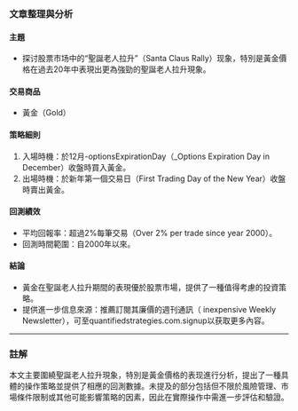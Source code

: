 ### 文章整理與分析

#### 主題
- 探讨股票市场中的“聖誕老人拉升”（Santa Claus Rally）现象，特別是黃金價格在過去20年中表現出更為強勁的聖誕老人拉升現象。

#### 交易商品
- 黃金（Gold）

#### 策略細則
1. 入場時機：於12月-optionsExpirationDay（_Options Expiration Day in December）收盤時買入黃金。
2. 出場時機：於新年第一個交易日（First Trading Day of the New Year）收盤時賣出黃金。

#### 回測績效
- 平均回報率：超過2%每筆交易（Over 2% per trade since year 2000）。
- 回測時間範圍：自2000年以來。

#### 結論
- 黃金在聖誕老人拉升期間的表現優於股票市場，提供了一種值得考慮的投資策略。
- 提供進一步信息來源：推薦訂閱其廉價的週刊通訊（ inexpensive Weekly Newsletter），可至quantifiedstrategies.com.signup以获取更多內容。

---

### 註解
本文主要圍繞聖誕老人拉升現象，特別是黃金價格的表现進行分析，提出了一種具體的操作策略並提供了相應的回測數據。未提及的部分包括但不限於風險管理、市場條件限制或其他可能影響策略的因素，因此在實際操作中需進一步評估和驗證。
